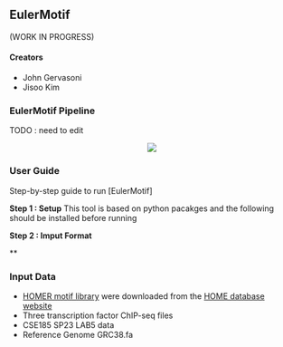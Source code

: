 ## EulerMotif
(WORK IN PROGRESS)

#### Creators
- John Gervasoni
- Jisoo Kim

### EulerMotif Pipeline
TODO : need to edit
<p align="center">
  <img src="https://github.com/itsjisookim/CSE185-Project-JisooKim-JohnGervasoni/assets/68795655/2666d3e9-b698-44c1-8cda-03fe540b2184" />
</p>

### User Guide
Step-by-step guide to run [EulerMotif]

**Step 1 : Setup**
This tool is based on python pacakges and the following should be installed before running

**Step 2 : Imput Format**

**

### Input Data

- [HOMER motif library](http://homer.ucsd.edu/homer/custom.motifs) were downloaded from the [HOME database website](http://homer.ucsd.edu/homer/motif/motifDatabase.html)
- Three transcription factor ChIP-seq files 
-   CSE185 SP23 LAB5 data
- Reference Genome GRC38.fa
